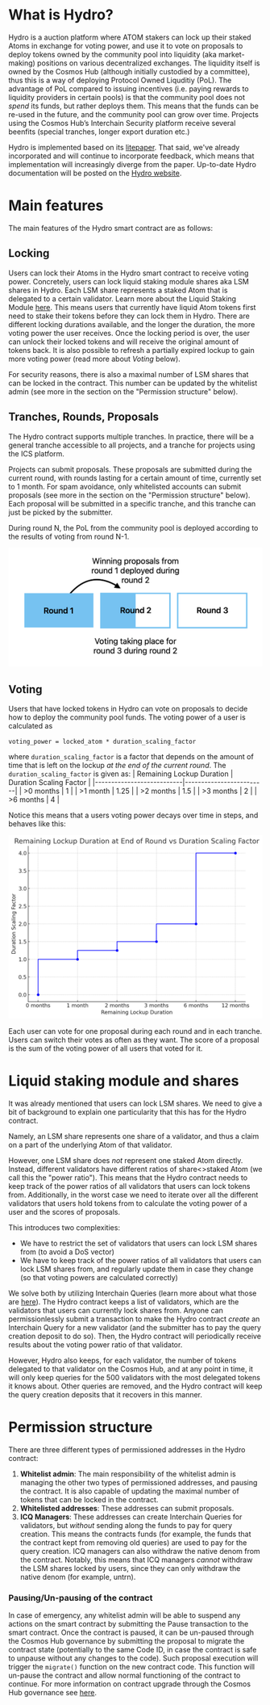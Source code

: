 # What is Hydro?

Hydro is a auction platform where ATOM stakers can lock up their staked Atoms in exchange for voting power, and use it to vote on proposals to deploy tokens owned by the community pool into liquidity (aka market-making) positions on various decentralized exchanges. The liquidity itself is owned by the Cosmos Hub (although initially custodied by a committee), thus this is a way of deploying Protocol Owned Liquditiy (PoL). The advantage of PoL compared to issuing incentives (i.e. paying rewards to liquidity providers in certain pools) is that the community pool does not *spend* its funds, but rather deploys them. This means that the funds can be re-used in the future, and the community pool can grow over time. Projects using the Cosmos Hub’s Interchain Security platform receive several beenfits (special tranches, longer export duration etc.)


Hydro is implemented based on its [litepaper](https://forum.cosmos.network/t/atom-wars-introducing-the-hydro-auction-platform/13842). That said, we've already incorporated and will continue to incorporate feedback, which means that implementation will increasingly diverge from the paper. Up-to-date Hydro documentation will be posted on the [Hydro website](https://hydro.cosmos.network/).


# Main features

The main features of the Hydro smart contract are as follows:

## Locking

Users can lock their Atoms in the Hydro smart contract to receive voting power. Concretely, users can lock liquid staking module shares aka LSM shares in Hydro. Each LSM share represents a staked Atom that is delegated to a certain validator. Learn more about the Liquid Staking Module [here]([https://github.com/iqlusioninc/liquidity-staking-module](https://forum.cosmos.network/t/signaling-proposal-draft-add-liquid-staking-module-to-the-cosmos-hub/10368)). This means users that currently have liquid Atom tokens first need to stake their tokens before they can lock them in Hydro. There are different locking durations available, and the longer the duration, the more voting power the user receives. Once the locking period is over, the user can unlock their locked tokens and will receive the original amount of tokens back. It is also possible to refresh a partially expired lockup to gain more voting power (read more about *Voting* below).

For security reasons, there is also a maximal number of LSM shares that can be locked in the contract. This number can be updated by the whitelist admin (see more in the section on the "Permission structure" below).

## Tranches, Rounds, Proposals

The Hydro contract supports multiple tranches. In practice, there will be a general tranche accessible to all projects, and a tranche for projects using the ICS platform.

Projects can submit proposals. These proposals are submitted during the current round, with rounds lasting for a certain amount of time, currently set to 1 month. For spam avoidance, only whitelisted accounts can submit proposals (see more in the section on the "Permission structure" below). Each proposal will be submitted in a specific tranche, and this tranche can just be picked by the submitter.

During round N, the PoL from the community pool is deployed according to the results of voting from round N-1.

![Rounds Overview](images/rounds.png)

## Voting

Users that have locked tokens in Hydro can vote on proposals to decide how to deploy the community pool funds.
The voting power of a user is calculated as
```
voting_power = locked_atom * duration_scaling_factor
```
where `duration_scaling_factor` is a factor that depends on the amount of time that is left on the lockup *at the end of the current round*.
The `duration_scaling_factor` is given as:
| Remaining Lockup Duration | Duration Scaling Factor |
|---------------------------|-------------------------|
| >0 months                   | 1                       |
| >1 month                  | 1.25                    |
| >2 months                  | 1.5                     |
| >3 months                  | 2                       |
| >6 months                 | 4                       |

Notice this means that a users voting power decays over time in steps, and behaves like this:

![Voting Power Decay](images/power_decay.png)

Each user can vote for one proposal during each round and in each tranche. Users can switch their votes as often as they want.
The score of a proposal is the sum of the voting power of all users that voted for it.

# Liquid staking module and shares

It was already mentioned that users can lock LSM shares.
We need to give a bit of background to explain one particularity that this has for the Hydro contract.

Namely, an LSM share represents one share of a validator, and thus a claim on a part of the underlying Atom of that validator.

However, one LSM share does *not* represent one staked Atom directly. Instead, different validators have different ratios of share<>staked Atom (we call this the "power ratio"). This means that the Hydro contract needs to keep track of the power ratios of all validators that users can lock tokens from. Additionally, in the worst case we need to iterate over all the different validators that users hold tokens from to calculate the voting power of a user and the scores of proposals.

This introduces two complexities:
* We have to restrict the set of validators that users can lock LSM shares from (to avoid a DoS vector)
* We have to keep track of the power ratios of all validators that users can lock LSM shares from, and regularly update them in case they change (so that voting powers are calculated correctly)

We solve both by utilizing Interchain Queries (learn more about what those are [here](https://docs.neutron.org/neutron/modules/interchain-queries/overview/)). The Hydro contract keeps a list of validators, which are the validators that users can currently lock shares from. Anyone can permissionlessly submit a transaction to make the Hydro contract *create* an Interchain Query for a new validator (and the submitter has to pay the query creation deposit to do so). Then, the Hydro contract will periodically receive results about the voting power ratio of that validator.

However, Hydro also keeps, for each validator, the number of tokens delegated to that validator on the Cosmos Hub, and at any point in time, it will only keep queries for the 500 validators with the most delegated tokens it knows about. Other queries are removed, and the Hydro contract will keep the query creation deposits that it recovers in this manner.

# Permission structure

There are three different types of permissioned addresses in the Hydro contract:

1. **Whitelist admin**: The main responsibility of the whitelist admin is managing the other two types of permissioned addresses, and pausing the contract. It is also capable of updating the maximal number of tokens that can be locked in the contract.
2. **Whitelisted addresses**: These addresses can submit proposals.
3. **ICQ Managers**: These addresses can create Interchain Queries for validators, but *without* sending along the funds to pay for query creation. This means the contracts funds (for example, the funds that the contract kept from removing old queries) are used to pay for the query creation. ICQ managers can also withdraw the native denom from the contract. Notably, this means that ICQ managers *cannot* withdraw the LSM shares locked by users, since they can only withdraw the native denom (for example, untrn).

### Pausing/Un-pausing of the contract
In case of emergency, any whitelist admin will be able to suspend any actions on the smart contract by submitting the Pause transaction to the smart contract. Once the contract is paused, it can be un-paused through the Cosmos Hub governance by submitting the proposal to migrate the contract state (potentially to the same Code ID, in case the contract is safe to unpause without any changes to the code). Such proposal execution will trigger the `migrate()` function on the new contract code. This function will un-pause the contract and allow normal functioning of the contract to continue. For more information on contract upgrade through the Cosmos Hub governance see [here](./docs/contract_upgrade.md).
